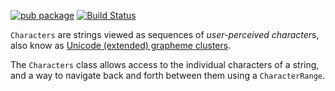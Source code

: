 [![pub package](https://img.shields.io/pub/v/characters.svg)](https://pub.dev/packages/characters)
[![Build Status](https://travis-ci.org/dart-lang/characters.svg?branch=master)](https://travis-ci.org/dart-lang/characters)

`Characters` are strings viewed as sequences of *user-perceived character*s,
also know as [Unicode (extended) grapheme clusters](https://unicode.org/reports/tr29/#Grapheme_Cluster_Boundaries).

The `Characters` class allows access to the individual characters of a string,
and a way to navigate back and forth between them using a `CharacterRange`.
